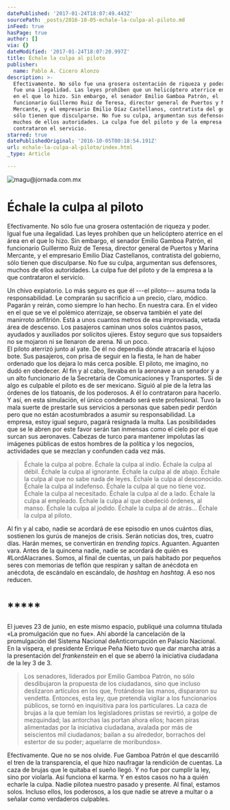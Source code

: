 ```yaml
---
datePublished: '2017-01-24T18:07:49.443Z'
sourcePath: _posts/2016-10-05-echale-la-culpa-al-piloto.md
inFeed: true
hasPage: true
author: []
via: {}
dateModified: '2017-01-24T18:07:20.997Z'
title: Échale la culpa al piloto
publisher:
  name: Pablo A. Cicero Alonzo
description: >-
  Efectivamente. No sólo fue una grosera ostentación de riqueza y poder. Igual
  fue una ilegalidad. Las leyes prohíben que un helicóptero aterrice en el área
  en el que lo hizo. Sin embargo, el senador Emilio Gamboa Patrón, el
  funcionario Guillermo Ruiz de Teresa, director general de Puertos y Marina
  Mercante, y el empresario Emilio Díaz Castellanos, contratista del gobierno,
  sólo tienen que disculparse. No fue su culpa, argumentan sus defensores,
  muchos de ellos autoridades. La culpa fue del piloto y de la empresa a la que
  contrataron el servicio.
starred: true
datePublishedOriginal: '2016-10-05T00:18:54.191Z'
url: echale-la-culpa-al-piloto/index.html
_type: Article

---
```

![magu@jornada.com.mx](https://the-grid-user-content.s3-us-west-2.amazonaws.com/b669e7ac-aedf-4ef3-9b50-6f0dd7442227.jpg)

# Échale la culpa al piloto

Efectivamente. No sólo fue una grosera ostentación de riqueza y poder. Igual fue una ilegalidad. Las leyes prohíben que un helicóptero aterrice en el área en el que lo hizo. Sin embargo, el senador Emilio Gamboa Patrón, el funcionario Guillermo Ruiz de Teresa, director general de Puertos y Marina Mercante, y el empresario Emilio Díaz Castellanos, contratista del gobierno, sólo tienen que disculparse. No fue su culpa, argumentan sus defensores, muchos de ellos autoridades. La culpa fue del piloto y de la empresa a la que contrataron el servicio.

Un chivo expiatorio. Lo más seguro es que él ---el piloto--- asuma toda la responsabilidad. Le comprarán su sacrificio a un precio, claro, módico. Pagarán y reirán, como siempre lo han hecho. En nuestra cara. En el video en el que se ve el polémico aterrizaje, se observa también el yate del manirroto anfitrión. Está a unos cuantos metros de esa improvisada, vetada área de descenso. Los pasajeros caminan unos solos cuántos pasos, ayudados y auxiliados por solícitos ujieres. Estoy seguro que sus topsaiders no se mojaron ni se llenaron de arena. Ni un poco.   
El piloto aterrizó junto al yate. De él no dependía dónde atracaría el lujoso bote. Sus pasajeros, con prisa de seguir en la fiesta, le han de haber ordenado que los dejara lo más cerca posible. El piloto, me imagino, no dudó en obedecer. Al fin y al cabo, llevaba en la aeronave a un senador y a un alto funcionario de la Secretaría de Comunicaciones y Transportes. Si de algo es culpable el piloto es de ser mexicano. Siguió al pie de la letra las órdenes de los tlatoanis, de los poderosos. A él lo contrataron para hacerlo.   
Y así, en esta simulación, el único condenado será este profesional. Tuvo la mala suerte de prestarle sus servicios a personas que saben pedir perdón pero que no están acostumbrados a asumir su responsabilidad. La empresa, estoy igual seguro, pagará resignada la multa. Las posibilidades que se le abren por este favor serán tan inmensas como el cielo por el que surcan sus aeronaves. Cabezas de turco para mantener impolutas las imágenes públicas de estos hombres de la política y los negocios, actividades que se mezclan y confunden cada vez más. 
> 
> Échale la culpa al pobre. Échale la culpa al indio. Échale la culpa al débil. Échale la culpa al ignorante. Échale la culpa al de abajo. Échale la culpa al que no sabe nada de leyes. Échale la culpa al desconocido. Échale la culpa al indefenso. Échale la culpa al que no tiene voz. Échale la culpa al necesitado. Échale la culpa al de a lado. Échale la culpa al empleado. Échale la culpa al que obedeció órdenes, al manso. Échale la culpa al jodido. Échale la culpa al de atrás... Échale la culpa al piloto. 

Al fin y al cabo, nadie se acordará de ese episodio en unos cuántos días, sostienen los gurús de manejos de crisis. Serán noticias dos, tres, cuatro días. Harán memes, se convertirán en _trending topics_. Aguanten. Aguanten vara. Antes de la quincena nadie, nadie se acordará de quién es \#LordAlacranes. Somos, al final de cuentas, un país habitado por pequeños seres con memorias de teflón que respiran y saltan de anécdota en anécdota, de escándalo en escándalo, de _hashtag_ en _hashtag_. A eso nos reducen.

# \*\*\*\*\*

El jueves 23 de junio, en este mismo espacio, publiqué una columna titulada «La promulgación que no fue». Ahí abordé la cancelación de la promulgación del Sistema Nacional deAnticorrupción en Palacio Nacional. En la víspera, el presidente Enrique Peña Nieto tuvo que dar marcha atrás a la presentación del _frankenstein_ en el que se aberró la iniciativa ciudadana de la ley 3 de 3\. 
> 
> Los senadores, liderados por Emilio Gamboa Patrón, no sólo desdibujaron la propuesta de los ciudadanos, sino que incluso deslizaron artículos en los que, frotándose las manos, dispararon su vendetta. Entonces, esta ley, que pretendía vigilar a los funcionarios públicos, se tornó en inquisitiva para los particulares. 
> La caza de brujas a la que temían los legisladores priistas se revirtió, a golpe de mezquindad; las antorchas las portan ahora ellos; hacen piras alimentadas por la iniciativa ciudadana, avalada por más de seiscientos mil ciudadanos; bailan a su alrededor, borrachos del estertor de su poder; aquelarre de moribundos».

Efectivamente. Que no se nos olvide. Fue Gamboa Patrón el que descarriló el tren de la transparencia, el que hizo naufragar la rendición de cuentas. La caza de brujas que le quitaba el sueño llegó. Y no fue por cumplir la ley, sino por violarla. Así funciona el karma. Y en estos casos no ha a quién echarle la culpa. Nadie pilotea nuestro pasado y presente. Al final, estamos solos. Incluso ellos, los poderosos, a los que nadie se atreve a multar o a señalar como verdaderos culpables.